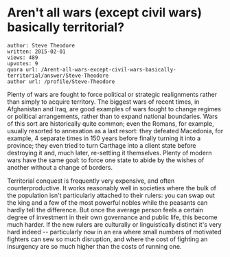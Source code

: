 # Aren't all wars (except civil wars) basically territorial?

	author: Steve Theodore
	written: 2015-02-01
	views: 489
	upvotes: 9
	quora url: /Arent-all-wars-except-civil-wars-basically-territorial/answer/Steve-Theodore
	author url: /profile/Steve-Theodore


Plenty of wars are fought to force political or strategic realignments rather than simply to acquire territory. The biggest wars of recent times, in Afghanistan and Iraq, are good examples of wars fought to change regimes or political arrangements, rather than to expand national boundaries. Wars of this sort are historically quite common; even the Romans, for example, usually resorted to annexation as a last resort: they defeated Macedonia, for example, 4 separate times in 150 years before finally turning it into a province; they even tried to turn Carthage into a client state before destroying it and, much later, re-settling it themselves. Plenty of modern wars have the same goal: to force one state to abide by the wishes of another without a change of borders.

Territorial conquest is frequently very expensive, and often counterproductive. It works reasonably well in societies where the bulk of the population isn't particularly attached to their rulers: you can swap out the king and a few of the most powerful nobles while the peasants can hardly tell the difference. But once the average person feels a certain degree of investment in their own governance and public life, this become much harder. If the new rulers are culturally or linguistically distinct it's very hard indeed -- particularly now in an era where small numbers of motivated fighters can sew so much disruption, and where the cost of fighting an insurgency are so much higher than the costs of running one.

